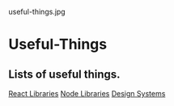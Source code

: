 useful-things.jpg

# Useful-Things
Lists of useful things. 
---

[React Libraries](https://github.com/imdevan/Useful-Things/blob/master/React%20Libraries.md)
[Node Libraries](./Node%20Libraries.md)
[Design Systems](https://github.com/imdevan/Useful-Things/blob/master/Design%20Systems.md)
